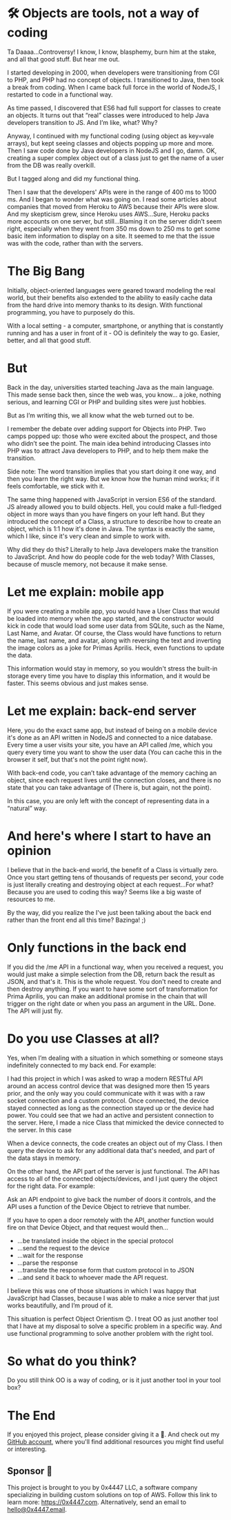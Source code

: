 # 🛠 Objects are tools, not a way of coding

Ta Daaaa…Controversy! I know, I know, blasphemy, burn him at the stake, and all that good stuff. But hear me out.

I started developing in 2000, when developers were transitioning from CGI to PHP, and PHP had no concept of objects. I transitioned to Java, then took a break from coding. When I came back full force in the world of NodeJS, I restarted to code in a functional way.

As time passed, I discovered that ES6 had full support for classes to create an objects. It turns out that “real” classes were introduced to help Java developers transition to JS. And I’m like, what? Why? 

Anyway, I continued with my functional coding (using object as key=vale arrays), but kept seeing classes and objects popping up more and more. Then I saw code done by Java developers in NodeJS and I go, damn. OK, creating a super complex object out of a class just to get the name of a user from the DB was really overkill. 

But I tagged along and did my functional thing. 

Then I saw that the developers' APIs were in the range of 400 ms to 1000 ms. And I began to wonder what was going on. I read some articles about companies that moved from Heroku to AWS because their APIs were slow. And my skepticism grew, since Heroku uses AWS…Sure, Heroku packs more accounts on one server, but still…Blaming it on the server didn’t seem right, especially when they went from 350 ms down to 250 ms to get some basic item information to display on a site. It seemed to me that the issue was with the code, rather than with the servers. 

# The Big Bang

Initially, object-oriented languages were geared toward modeling the real world, but their benefits also extended to the ability to easily cache data from the hard drive into memory thanks to its design. With functional programming, you have to purposely do this.

With a local setting - a computer, smartphone, or anything that is constantly running and has a user in front of it - OO is definitely the way to go. Easier, better, and all that good stuff. 

# But

Back in the day, universities started teaching Java as the main language. This made sense back then, since the web was, you know… a joke, nothing serious, and learning CGI or PHP and building sites were just hobbies. 

But as I’m writing this, we all know what the web turned out to be. 

I remember the debate over adding support for Objects into PHP. Two camps popped up: those who were excited about the prospect, and those who didn’t see the point. The main idea behind introducing Classes into PHP was to attract Java developers to PHP, and to help them make the transition. 

Side note: The word transition implies that you start doing it one way, and then you learn the right way. But we know how the human mind works; if it feels comfortable, we stick with it.

The same thing happened with JavaScript in version ES6 of the standard. JS already allowed you to build objects. Hell, you could make a full-fledged object in more ways than you have fingers on your left hand. But they introduced the concept of a Class, a structure to describe how to create an object, which is 1:1 how it's done in Java. The syntax is exactly the same, which I like, since it's very clean and simple to work with.

Why did they do this? Literally to help Java developers make the transition to JavaScript. And how do people code for the web today? With Classes, because of muscle memory, not because it make sense. 

# Let me explain: mobile app 

If you were creating a mobile app, you would have a User Class that would be loaded into memory when the app started, and the constructor would kick in code that would load some user data from SQLite, such as the Name, Last Name, and Avatar. Of course, the Class would have functions to return the name, last name, and avatar, along with reversing the text and inverting the image colors as a joke for Primas Aprilis. Heck, even functions to update the data.

This information would stay in memory, so you wouldn't stress the built-in storage every time you have to display this information, and it would be faster. This seems obvious and just makes sense.

# Let me explain: back-end server

Here, you do the exact same app, but instead of being on a mobile device it's done as an API written in NodeJS and connected to a nice database. Every time a user visits your site, you have an API called /me, which you query every time you want to show the user data (You can cache this in the browser it self, but that's not the point right now).

With back-end code, you can’t take advantage of the memory caching an object, since each request lives until the connection closes, and there is no state that you can take advantage of (There is, but again, not the point).

In this case, you are only left with the concept of representing data in a “natural” way. 

# And here's where I start to have an opinion

I believe that in the back-end world, the benefit of a Class is virtually zero. Once you start getting tens of thousands of requests per second, your code is just literally creating and destroying object at each request...For what? Because you are used to coding this way? Seems like a big waste of resources to me. 

By the way, did you realize the I've just been talking about the back end rather than the front end all this time? Bazinga! ;)

# Only functions in the back end

If you did the /me API in a functional way, when you received a request, you would just make a simple selection from the DB, return back the result as JSON, and that's it. This is the whole request. You don't need to create and then destroy anything. If you want to have some sort of transformation for Prima Aprilis, you can make an additional promise in the chain that will trigger on the right date or when you pass an argument in the URL. Done. The API will just fly.

# Do you use Classes at all?

Yes, when I’m dealing with a situation in which something or someone stays indefinitely connected to my back end. For example:

I had this project in which I was asked to wrap a modern RESTful API around an access control device that was designed more then 15 years prior, and the only way you could communicate with it was with a raw socket connection and a custom protocol. Once connected, the device stayed connected as long as the connection stayed up or the device had power. You could see that we had an active and persistent connection to the server. Here, I made a nice Class that mimicked the device connected to the server. In this case

When a device connects, the code creates an object out of my Class. I then query the device to ask for any additional data that's needed, and part of the data stays in memory.

On the other hand, the API part of the server is just functional. The API has access to all of the connected objects/devices, and I just query the object for the right data. For example:

Ask an API endpoint to give back the number of doors it controls, and the API uses a function of the Device Object to retrieve that number. 

If you have to open a door remotely with the API, another function would fire on that Device Object, and that request would then... 

- ...be translated inside the object in the special protocol
- ...send the request to the device
- ...wait for the response
- ...parse the response
- ...translate the response form that custom protocol in to JSON
- ...and send it back to whoever made the API request.

I believe this was one of those situations in which I was happy that JavaScript had Classes, because I was able to make a nice server that just works beautifully, and I’m proud of it. 

This situation is perfect Object Orientism 😊. I treat OO as just another tool that I have at my disposal to solve a specific problem in a specific way. And use functional programming to solve another problem with the right tool.

# So what do you think?

Do you still think OO is a way of coding, or is it just another tool in your tool box?

# The End

If you enjoyed this project, please consider giving it a 🌟. And check out my [GitHub account](https://github.com/davidgatti), where you'll find additional resources you might find useful or interesting.

## Sponsor 🎊

This project is brought to you by 0x4447 LLC, a software company specializing in building custom solutions on top of AWS. Follow this link to learn more: https://0x4447.com. Alternatively, send an email to [hello@0x4447.email](mailto:hello@0x4447.email?Subject=Hello%20From%20Repo&Body=Hi%2C%0A%0AMy%20name%20is%20NAME%2C%20and%20I%27d%20like%20to%20get%20in%20touch%20with%20someone%20at%200x4447.%0A%0AI%27d%20like%20to%20discuss%20the%20following%20topics%3A%0A%0A-%20LIST_OF_TOPICS_TO_DISCUSS%0A%0ASome%20useful%20information%3A%0A%0A-%20My%20full%20name%20is%3A%20FIRST_NAME%20LAST_NAME%0A-%20My%20time%20zone%20is%3A%20TIME_ZONE%0A-%20My%20working%20hours%20are%20from%3A%20TIME%20till%20TIME%0A-%20My%20company%20name%20is%3A%20COMPANY%20NAME%0A-%20My%20company%20website%20is%3A%20https%3A%2F%2F%0A%0ABest%20regards.).
